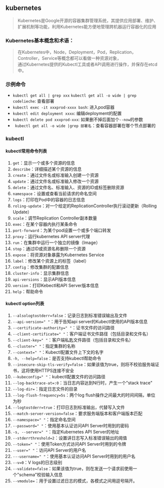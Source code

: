 ## kubernetes
> Kubernetes是Google开源的容器集群管理系统，其提供应用部署、维护、 扩展机制等功能，利用Kubernetes能方便地管理跨机器运行容器化的应用

### Kubernetes基本概念和术语：
> 在Kubernetes中，Node，Deployment，Pod，Replication，Controller，Service等概念都可以看做一种资源对象，  
通过Kubernetes提供的Kubectl工具或者API调用进行操作，并保存在etcd中。

### 示例命令
- `kubectl get all | grep xxx`   `kubectl get all -o wide | grep codelieche`: 查看部署
- `kubectl exec -it xxxprod-xxxx bash`: 进入pod容器
- `kubectl edit deployment xxxx`: 编辑deployment的配置
- `kubectl delete pod xxxprod-xxx`: 如果删不掉后面加个`--now`的参数
- ` kubectl get all -o wide |grep 部署名`：查看容器部署在哪个节点部署的

### kubectl
#### kubectl常用命令列表
  1. `get`：显示一个或多个资源的信息
  2. `describe`：详细描述某个资源的信息
  3. `create`：通过文件名或标准输入创建一个资源
  4. `update`：通过文件名或标准输入修改一个资源
  5. `delete`：通过文件名、标准输入、资源的ID或标签删除资源
  6. `namespace`：设置或查看当前请求的命名空间
  7. `logs`：打印在Pod中的容器的日志信息
  8. `roling-update`：对一个给定的ReplicationController执行滚动更新（Rolling Update）
  9. `scale`：调节Replication Controller副本数量
  10. `exec`：在某个容器内执行某条命令
  11. `port-forward`：为某个pod设置一个或多个端口转发
  12. `proxy`：运行kubernetes API server代理
  13. `run`：在集群中运行一个独立的镜像（Image）
  14. `stop`：通过ID或资源名称删除一个资源
  15. `expose`：将资源对象暴露为Kubernetes Service
  16. `label`：修改某个资源上的标签（label）
  17. `config`：修改集群的配置信息
  18. `cluster-info`：显示集群信息
  19. `api-versions`：显示API版本信息
  20. `version`：打印Kebectl和API Server版本信息
  21. `help`：帮助命令
  
#### kubectl option列表
  1. `--alsologtostderr=false`：记录日志到标准错误输出及文件
  2. `--api-version=" "`：用于告知api server的Kubectl使用的API版本信息
  3. `--certificate-authority=" "`：证书文件的访问路径
  4. `--client-certificate=" "`：客户端证书文件路径（包括目录和文件名）
  5. `--client-key=" "`：客户端私匙文件路径（包括目录和文件名）
  6. `--cluster=" "`：指定集群的名称
  7. `--context=" "`：Kubectl配置文件上下文的名字
  8. `-h, --help=false`：是否支持kubectl帮助命令
  9. `--insecure-skip-tls-verify=false`：如果该值为true，则将不校验服务端证书，这将使用HTTPS连接不安全
  10. `--kubeconfig=" "`：kubectl配置文件的访问路径
  11. `--log-backtrace-at=:0`：当日志内容达到N行时，产生一个"stack trace"
  12. `--log-dir=`：指定日志文件的目录
  13. `--log-flush-frequency=5s`：两个log flush操作之间最大的时间间隔，单位为秒
  14. `--logtostderr=true`：打印日志到标准输出，代替写入文件
  15. `--match-server-version=false`：要求服务端版本和客户端版本匹配
  16. `--namespace=" "`：指定命名空间
  17. `--password=" "`：使用基本认证访问API Server时用到的密码
  18. `-s, --server=" "`：指定Kubernetes API Server的地址
  19. `--stderrthreshold=2`：设置讲日志写入标准错误输出的阈值
  20. `--token=" "`：使用Token方式访问API Server时用到的令牌
  21. `--user=" "`：访问API Server的用户名
  22. `---username=" "`：使用基本认证访问API Server时用到的用户名
  23. `--v=0`：V logs的日志级别
  24. `--validate=false`：如果该值为true，则在发送一个请求前使用一个"schema"校验输入信息
  25. `--vmodule=`：用于设置过滤日志的模式，各模式之间用逗号隔开。
